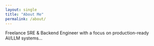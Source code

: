 ```yaml
---
layout: single
title: "About Me"
permalink: /about/
---
```


Freelance SRE & Backend Engineer with a focus on production-ready AI/LLM systems...

